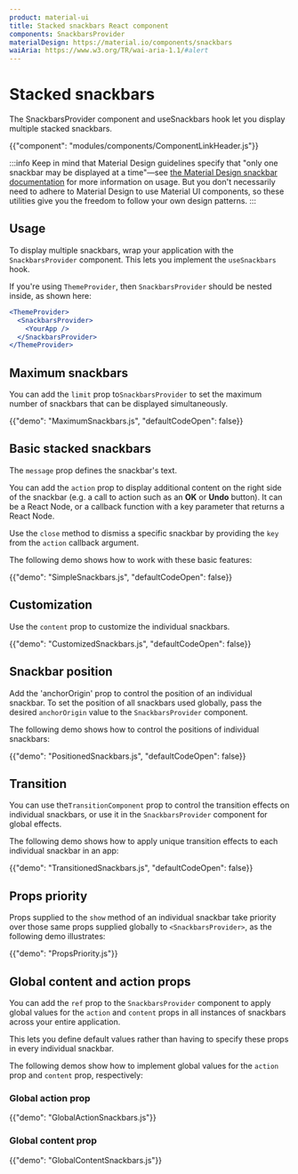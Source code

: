 ```yaml
---
product: material-ui
title: Stacked snackbars React component
components: SnackbarsProvider
materialDesign: https://material.io/components/snackbars
waiAria: https://www.w3.org/TR/wai-aria-1.1/#alert
---
```


# Stacked snackbars

<p class="description">The SnackbarsProvider component and useSnackbars hook let you display multiple stacked snackbars.</p>

{{"component": "modules/components/ComponentLinkHeader.js"}}

:::info
Keep in mind that Material Design guidelines specify that "only one snackbar may be displayed at a time"—see [the Material Design snackbar documentation](https://material.io/components/snackbars#usage) for more information on usage.
But you don't necessarily need to adhere to Material Design to use Material UI components, so these utilities give you the freedom to follow your own design patterns.
:::

## Usage

To display multiple snackbars, wrap your application with the `SnackbarsProvider` component.
This lets you implement the `useSnackbars` hook.

If you're using `ThemeProvider`, then `SnackbarsProvider` should be nested inside, as shown here:

```jsx
<ThemeProvider>
  <SnackbarsProvider>
    <YourApp />
  </SnackbarsProvider>
</ThemeProvider>
```

## Maximum snackbars

You can add the `limit` prop to`SnackbarsProvider` to set the maximum number of snackbars that can be displayed simultaneously.

{{"demo": "MaximumSnackbars.js", "defaultCodeOpen": false}}

## Basic stacked snackbars

The `message` prop defines the snackbar's text.

You can add the `action` prop to display additional content on the right side of the snackbar (e.g. a call to action such as an **OK** or **Undo** button).
It can be a React Node, or a callback function with a key parameter that returns a React Node.

Use the `close` method to dismiss a specific snackbar by providing the `key` from the `action` callback argument.

The following demo shows how to work with these basic features:

{{"demo": "SimpleSnackbars.js", "defaultCodeOpen": false}}

## Customization

Use the `content` prop to customize the individual snackbars.

{{"demo": "CustomizedSnackbars.js", "defaultCodeOpen": false}}

## Snackbar position

Add the 'anchorOrigin' prop to control the position of an individual snackbar.
To set the position of all snackbars used globally, pass the desired `anchorOrigin` value to the `SnackbarsProvider` component.

The following demo shows how to control the positions of individual snackbars:

{{"demo": "PositionedSnackbars.js", "defaultCodeOpen": false}}

## Transition

You can use the`TransitionComponent` prop to control the transition effects on individual snackbars, or use it in the `SnackbarsProvider` component for global effects.

The following demo shows how to apply unique transition effects to each individual snackbar in an app:

{{"demo": "TransitionedSnackbars.js", "defaultCodeOpen": false}}

## Props priority

Props supplied to the `show` method of an individual snackbar take priority over those same props supplied globally to `<SnackbarsProvider>`, as the following demo illustrates:

{{"demo": "PropsPriority.js"}}

## Global content and action props

You can add the `ref` prop to the `SnackbarsProvider` component to apply global values for the `action` and `content` props in all instances of snackbars across your entire application.

This lets you define default values rather than having to specify these props in every individual snackbar.

The following demos show how to implement global values for the `action` prop and `content` prop, respectively:

### Global action prop

{{"demo": "GlobalActionSnackbars.js"}}

### Global content prop

{{"demo": "GlobalContentSnackbars.js"}}
